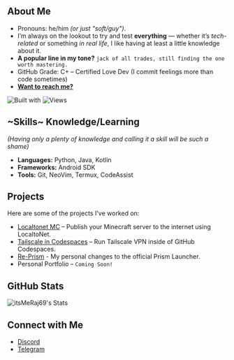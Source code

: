 ## About Me

- Pronouns: he/him *(or just "soft/guy")*.  
- I’m always on the lookout to try and test **everything** — whether it’s *tech-related* or something *in real life*, I like having at least a little knowledge about it.  
- **A popular line in my tone?** `jack of all trades, still finding the one worth mastering.`  
- GitHub Grade: C+ – Certified Love Dev (I commit feelings more than code sometimes)  
- [**Want to reach me?**](#connect-with-me)  

![Built with](https://img.shields.io/badge/built%20with-curiosity-d7b89c?style=flat-square)  ![Views](https://img.shields.io/badge/profile%20views-%E2%89%AA%20you%20noticed-c9c19f?style=flat-square)   

## ~Skills~ Knowledge/Learning 
*(Having only a plenty of knowledge and calling it a skill will be such a shame)*  

- **Languages:** Python, Java, Kotlin  
- **Frameworks:** Android SDK  
- **Tools:** Git, NeoVim, Termux, CodeAssist  

## Projects

Here are some of the projects I've worked on:  

- [Localtonet MC](https://github.com/itsMeRaj69/localtonet-mc) – Publish your Minecraft server to the internet using LocaltoNet.  
- [Tailscale in Codespaces](https://github.com/itsMeRaj69/tailscale-codespaces) – Run Tailscale VPN inside of GitHub Codespaces.  
- [Re-Prism](https://github.com/itsMeRaj69/Re-Prism) - My personal changes to the official Prism Launcher.  
- Personal Portfolio – `Coming Soon!`  

## GitHub Stats

![itsMeRaj69's Stats](https://github-readme-stats.vercel.app/api?username=itsMeRaj69&theme=material-palenight&show_icons=true&hide_border=false&count_private=true)  

## Connect with Me

- [Discord](https://discord.com/users/892259622621151252)  
- [Telegram](https://iamraj69.t.me)  
